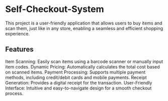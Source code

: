 # Self-Checkout-System

This project is a user-friendly application that allows users to buy items and scan them, just like in any store, enabling a seamless and efficient shopping experience.

## Features
Item Scanning: Easily scan items using a barcode scanner or manually input item codes.
Dynamic Pricing: Automatically calculates the total cost based on scanned items.
Payment Processing: Supports multiple payment methods, including credit/debit cards and mobile payments.
Receipt Generation: Provides a digital receipt for the transaction.
User-Friendly Interface: Intuitive and easy-to-navigate design for a smooth checkout process.
